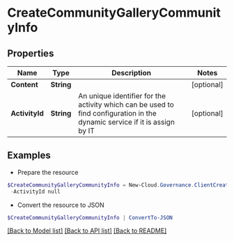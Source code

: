 # CreateCommunityGalleryCommunityInfo
## Properties

Name | Type | Description | Notes
------------ | ------------- | ------------- | -------------
**Content** | **String** |  | [optional] 
**ActivityId** | **String** | An unique identifier for the activity which can be used to find configuration in the dynamic service if it is assign by IT | [optional] 

## Examples

- Prepare the resource
```powershell
$CreateCommunityGalleryCommunityInfo = New-Cloud.Governance.ClientCreateCommunityGalleryCommunityInfo  -Content null `
 -ActivityId null
```

- Convert the resource to JSON
```powershell
$CreateCommunityGalleryCommunityInfo | ConvertTo-JSON
```

[[Back to Model list]](../README.md#documentation-for-models) [[Back to API list]](../README.md#documentation-for-api-endpoints) [[Back to README]](../README.md)


